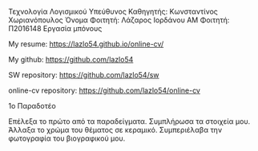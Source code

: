 Τεχνολογία Λογισμικού
Υπεύθυνος Καθηγητής: Κωνσταντίνος Χωριανόπουλος
Όνομα Φοιτητή: Λάζαρος Ιορδάνου
ΑΜ Φοιτητή: Π2016148
Εργασία μπόνους

My resume: https://lazlo54.github.io/online-cv/

My github: https://github.com/lazlo54

SW repository: https://github.com/lazlo54/sw

online-cv repository: https://github.com/lazlo54/online-cv

1ο Παραδοτέο

Επέλεξα το πρώτο από τα παραδείγματα.
Συμπλήρωσα τα στοιχεία μου.
Άλλαξα το χρώμα του θέματος σε κεραμικό.
Συμπεριέλαβα την φωτογραφία του βιογραφικού μου.
